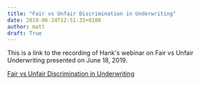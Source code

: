 ```yaml
---
title: "Fair vs Unfair Discrimination in Underwriting"
date: 2019-06-24T12:51:33+0100
author: matt
draft: True
---
```

This is a link to the recording of Hank's webinar on Fair vs Unfair Underwriting presented on June 18, 2019.

[ Fair vs Unfair Discrimination in Underwriting ]( https://vimeo.com/343661747 )
